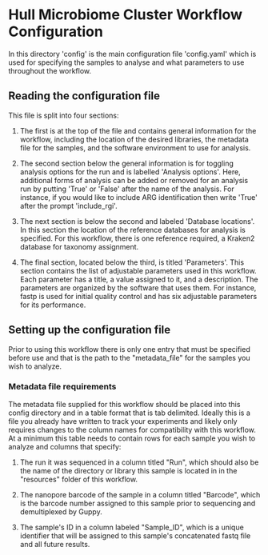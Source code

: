 # Hull Microbiome Cluster Workflow Configuration

In this directory 'config' is the main configuration file 'config.yaml' which is used for specifying the samples to analyse and what parameters to use throughout the workflow.


## Reading the configuration file

This file is split into four sections:


1. The first is at the top of the file and contains general information for the workflow, including the location of the desired libraries, the metadata file for the samples, and the software environment to use for analysis.


2. The second section below the general information is for toggling analysis options for the run and is labelled 'Analysis options'. Here, additional forms of analysis can be added or removed for an analysis run by putting 'True' or 'False' after the name of the analysis. For instance, if you would like to include ARG identification then write 'True' after the prompt 'include_rgi'.


3. The next section is below the second and labeled 'Database locations'. In this section the location of the reference databases for analysis is specified. For this workflow, there is one reference required, a  Kraken2 database for taxonomy assignment.


4. The final section, located below the third, is titled 'Parameters'. This section contains the list of adjustable parameters used in this workflow. Each parameter has a title, a value assigned to it, and a description. The parameters are organized by the software that uses them. For instance, fastp is used for initial quality control and has six adjustable parameters for its performance.


## Setting up the configuration file

Prior to using this workflow there is only one entry that must be specified before use and that is the path to the "metadata_file" for the samples you wish to analyze.

### Metadata file requirements

The metadata file supplied for this workflow should be placed into this config directory and in a table format that is tab delimited. Ideally this is a file you already have written to track your experiments and likely only requires changes to the column names for compatibility with this workflow. At a minimum this table needs to contain rows for each sample you wish to analyze and columns that specify:

1. The run it was sequenced in a column titled "Run", which should also be the name of the directory or library this sample is located in in the "resources" folder of this workflow.

2. The nanopore barcode of the sample in a column titled "Barcode", which is the barcode number assigned to this sample prior to sequencing and demultiplexed by Guppy.

3. The sample's ID in a column labeled "Sample_ID", which is a unique identifier that will be assigned to this sample's concatenated fastq file and all future results.
